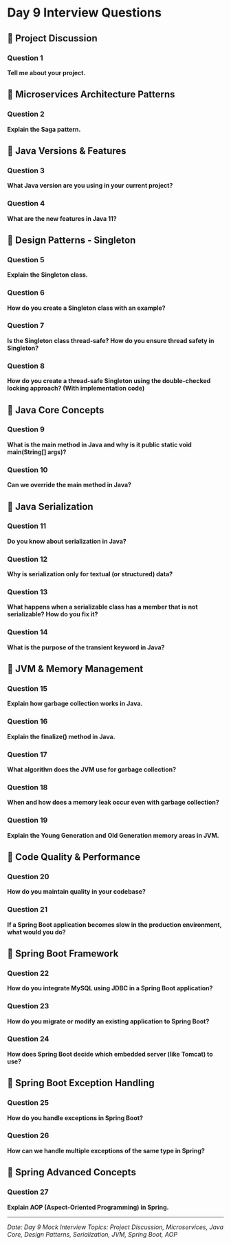 # Day 9 Interview Questions

## 🔹 Project Discussion

### Question 1

**Tell me about your project.**

## 🔹 Microservices Architecture Patterns

### Question 2

**Explain the Saga pattern.**

## 🔹 Java Versions & Features

### Question 3

**What Java version are you using in your current project?**

### Question 4

**What are the new features in Java 11?**

## 🔹 Design Patterns - Singleton

### Question 5

**Explain the Singleton class.**

### Question 6

**How do you create a Singleton class with an example?**

### Question 7

**Is the Singleton class thread-safe? How do you ensure thread safety in Singleton?**

### Question 8

**How do you create a thread-safe Singleton using the double-checked locking approach? (With implementation code)**

## 🔹 Java Core Concepts

### Question 9

**What is the main method in Java and why is it public static void main(String[] args)?**

### Question 10

**Can we override the main method in Java?**

## 🔹 Java Serialization

### Question 11

**Do you know about serialization in Java?**

### Question 12

**Why is serialization only for textual (or structured) data?**

### Question 13

**What happens when a serializable class has a member that is not serializable? How do you fix it?**

### Question 14

**What is the purpose of the transient keyword in Java?**

## 🔹 JVM & Memory Management

### Question 15

**Explain how garbage collection works in Java.**

### Question 16

**Explain the finalize() method in Java.**

### Question 17

**What algorithm does the JVM use for garbage collection?**

### Question 18

**When and how does a memory leak occur even with garbage collection?**

### Question 19

**Explain the Young Generation and Old Generation memory areas in JVM.**

## 🔹 Code Quality & Performance

### Question 20

**How do you maintain quality in your codebase?**

### Question 21

**If a Spring Boot application becomes slow in the production environment, what would you do?**

## 🔹 Spring Boot Framework

### Question 22

**How do you integrate MySQL using JDBC in a Spring Boot application?**

### Question 23

**How do you migrate or modify an existing application to Spring Boot?**

### Question 24

**How does Spring Boot decide which embedded server (like Tomcat) to use?**

## 🔹 Spring Boot Exception Handling

### Question 25

**How do you handle exceptions in Spring Boot?**

### Question 26

**How can we handle multiple exceptions of the same type in Spring?**

## 🔹 Spring Advanced Concepts

### Question 27

**Explain AOP (Aspect-Oriented Programming) in Spring.**

---

*Date: Day 9 Mock Interview*
*Topics: Project Discussion, Microservices, Java Core, Design Patterns, Serialization, JVM, Spring Boot, AOP*